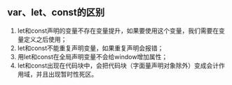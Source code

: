 ## var、let、const的区别

1. let和const声明的变量不存在变量提升，如果要使用这个变量，我们需要在变量定义之后使用；
2. let和const不能重复声明变量，如果重复声明会报错；
3. 用let和const在全局声明变量不会给window增加属性；
4. let和const出现在代码块中，会把代码块（字面量声明对象除外）变成会计作用域，并且出现暂时性死区。